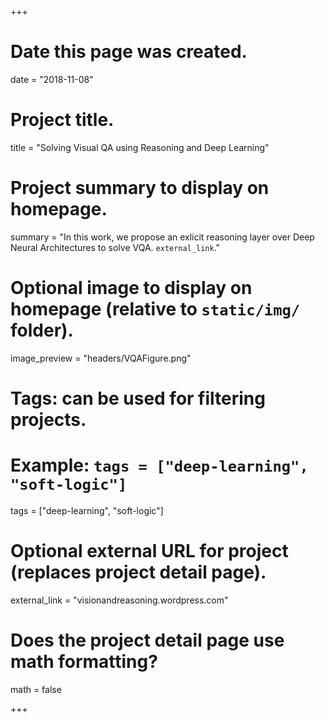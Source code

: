 +++
# Date this page was created.
date = "2018-11-08"

# Project title.
title = "Solving Visual QA using Reasoning and Deep Learning"

# Project summary to display on homepage.
summary = "In this work, we propose an exlicit reasoning layer over Deep Neural Architectures to solve VQA. `external_link`."

# Optional image to display on homepage (relative to `static/img/` folder).
image_preview = "headers/VQAFigure.png"

# Tags: can be used for filtering projects.
# Example: `tags = ["deep-learning", "soft-logic"]`
tags = ["deep-learning", "soft-logic"]

# Optional external URL for project (replaces project detail page).
external_link = "visionandreasoning.wordpress.com"

# Does the project detail page use math formatting?
math = false

+++

